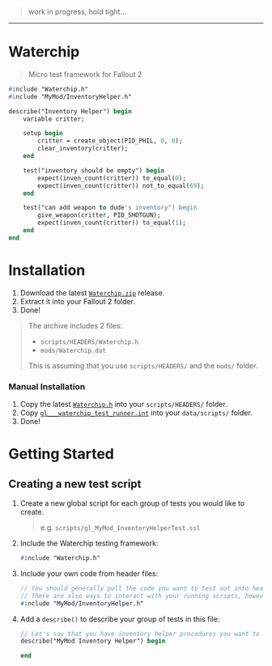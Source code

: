 > work in progress, hold tight...

---

# Waterchip 

> Micro test framework for Fallout 2

```pas
#include "Waterchip.h"
#include "MyMod/InventoryHelper.h"

describe("Inventory Helper") begin
    variable critter;

    setup begin
        critter = create_object(PID_PHIL, 0, 0);
        clear_inventory(critter);
    end

    test("inventory should be empty") begin
        expect(inven_count(critter)) to_equal(0);
        expect(inven_count(critter)) not_to_equal(69);
    end

    test("can add weapon to dude's inventory") begin
        give_weapon(critter, PID_SHOTGUN);
        expect(inven_count(critter)) to_equal(1);
    end
end
```

# Installation

1. Download the latest [`Waterchip.zip`](https://github.com/mrowrpurr/Waterchip/releases/latest/download/Waterchip.zip) release.
2. Extract it into your Fallout 2 folder.
3. Done!

> The archive includes 2 files:
> 
> - `scripts/HEADERS/Waterchip.h`
> - `mods/Waterchip.dat`
>
> This is assuming that you use `scripts/HEADERS/` and the `mods/` folder.

### Manual Installation

1. Copy the latest [`Waterchip.h`](https://raw.githubusercontent.com/mrowrpurr/Waterchip/main/scripts/headers/Waterchip.h) into your `scripts/HEADERS/` folder.
2. Copy [`gl___waterchip_test_runner.int`](https://github.com/mrowrpurr/Waterchip/raw/main/data/scripts/gl___waterchip_test_runner.int) into your `data/scripts/` folder.
3. Done!

# Getting Started

## Creating a new test script

1. Create a new global script for each group of tests you would like to create.
   > e.g. `scripts/gl_MyMod_InventoryHelperTest.ssl`

2. Include the Waterchip testing framework:
    ```pas
    #include "Waterchip.h"
    ```

3. Include your own code from header files:
    ```pas
    // You should generally pull the code you want to test out into headers.
    // There are also ways to interact with your running scripts, however.
    #include "MyMod/InventoryHelper.h"
    ```

4. Add a `describe()` to describe your group of tests in this file:
    ```pas
    // Let's say that you have inventory helper procedures you want to test
    describe("MyMod Inventory Helper") begin

    end
    ```
